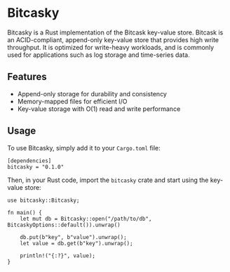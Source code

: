 # Bitcasky

Bitcasky is a Rust implementation of the Bitcask key-value store. Bitcask is an ACID-compliant, append-only key-value store that provides high write throughput. It is optimized for write-heavy workloads, and is commonly used for applications such as log storage and time-series data.

## Features

- Append-only storage for durability and consistency
- Memory-mapped files for efficient I/O
- Key-value storage with O(1) read and write performance

## Usage

To use Bitcasky, simply add it to your `Cargo.toml` file:

```
[dependencies]
bitcasky = "0.1.0"

```

Then, in your Rust code, import the `bitcasky` crate and start using the key-value store:

```
use bitcasky::Bitcasky;

fn main() {
    let mut db = Bitcasky::open("/path/to/db", BitcaskyOptions::default()).unwrap()

    db.put(b"key", b"value").unwrap();
    let value = db.get(b"key").unwrap();

    println!("{:?}", value);
}

```
